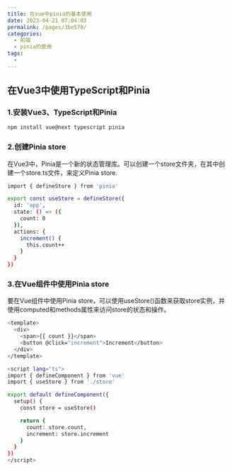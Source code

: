 ```yaml
---
title: 在vue中pinia的基本使用
date: 2023-04-21 07:04:03
permalink: /pages/3be570/
categories: 
  - 前端
  - pinia的使用
tags: 
  - 
---
```




## 在Vue3中使用TypeScript和Pinia
### 1.安装Vue3、TypeScript和Pinia
```bash
npm install vue@next typescript pinia
```

### 2.创建Pinia store
在Vue3中，Pinia是一个新的状态管理库。可以创建一个store文件夹，在其中创建一个store.ts文件，来定义Pinia store.
```bash
import { defineStore } from 'pinia'

export const useStore = defineStore({
  id: 'app',
  state: () => ({
    count: 0
  }),
  actions: {
    increment() {
      this.count++
    }
  }
})
```

### 3.在Vue组件中使用Pinia store
要在Vue组件中使用Pinia store，可以使用useStore()函数来获取store实例，并使用computed和methods属性来访问store的状态和操作。
```bash
<template>
  <div>
    <span>{{ count }}</span>
    <button @click="increment">Increment</button>
  </div>
</template>

<script lang="ts">
import { defineComponent } from 'vue'
import { useStore } from './store'

export default defineComponent({
  setup() {
    const store = useStore()

    return {
      count: store.count,
      increment: store.increment
    }
  }
})
</script>
```

